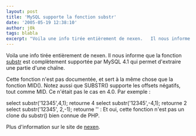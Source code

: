 ```yaml
---
layout: post
title: 'MySQL supporte la fonction substr'
date: '2005-05-19 12:38:10'
author: j0k
tags: blabla
excerpt: "Voila une info tirée entièrement de nexen.   Il nous informe que la fonction [substr](http://www.j0k3r.net/php-fonction-substr-8.html) est complètement supportée par MySQL 4.1 qui permet d'extraire une partie d'une chaîne.  \n  \nCette fonction n'est pas documentée, et sert à la même chose que la fonction MID(). Notez aussi que SUBSTR() supporte les      …"
---
```


Voila une info tirée entièrement de nexen.   Il nous informe que la fonction [substr](http://www.j0k3r.net/php-fonction-substr-8.html) est complètement supportée par MySQL 4.1 qui permet d'extraire une partie d'une chaîne.

Cette fonction n'est pas documentée, et sert à la même chose que la fonction MID(). Notez aussi que SUBSTR() supporte les offsets négatifs, tout comme MID. Ce n'était pas le cas en 4.0. Par exemple :

select substr('12345',4,1); retourne 4   select substr('12345',-4,1); retourne 2   select substr('12345', 2,-1); retourne '' :   Et oui, cette fonction n'est pas un clone du substr() bien connue de PHP.

Plus d'information sur le site de [nexen](http://www.nexen.net/news/gen.php/2005/05/18/4219,0,0,0,0.php).
